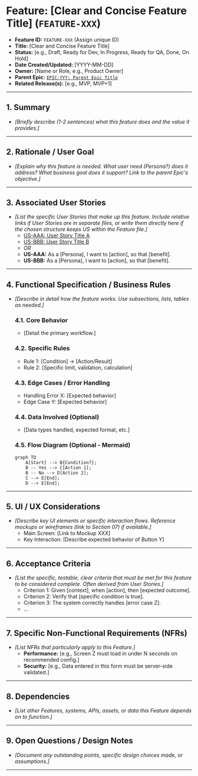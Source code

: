 # Feature: [Clear and Concise Feature Title] (`FEATURE-XXX`)

* **Feature ID:** `FEATURE-XXX` (Assign unique ID)
* **Title:** [Clear and Concise Feature Title]
* **Status:** [e.g., Draft, Ready for Dev, In Progress, Ready for QA, Done, On Hold]
* **Date Created/Updated:** [YYYY-MM-DD]
* **Owner:** [Name or Role, e.g., Product Owner]
* **Parent Epic:** [`EPIC-YYY: Parent Epic Title`](../Epics/EPIC-YYY_Title.md)
* **Related Release(s):** [e.g., MVP, MVP+1]

---

## 1. Summary

* *[Briefly describe (1-2 sentences) what this feature does and the value it provides.]*

---

## 2. Rationale / User Goal

* *[Explain why this feature is needed. What user need (Persona?) does it address? What business goal does it support? Link to the parent Epic's objective.]*

---

## 3. Associated User Stories

* *[List the specific User Stories that make up this feature. Include relative links if User Stories are in separate files, or write them directly here if the chosen structure keeps US within the Feature file.]*
    * [US-AAA: User Story Title A](./user_stories/US-AAA_Title.md)
    * [US-BBB: User Story Title B](./user_stories/US-BBB_Title.md)
    * *OR*
    * **US-AAA:** As a [Persona], I want to [action], so that [benefit].
    * **US-BBB:** As a [Persona], I want to [action], so that [benefit].

---

## 4. Functional Specification / Business Rules

* *[Describe in detail how the feature works. Use subsections, lists, tables as needed.]*

    ### 4.1. Core Behavior
    * [Detail the primary workflow.]

    ### 4.2. Specific Rules
    * Rule 1: [Condition] -> [Action/Result]
    * Rule 2: [Specific limit, validation, calculation]

    ### 4.3. Edge Cases / Error Handling
    * Handling Error X: [Expected behavior]
    * Edge Case Y: [Expected behavior]

    ### 4.4. Data Involved (Optional)
    * [Data types handled, expected format, etc.]

    ### 4.5. Flow Diagram (Optional - Mermaid)
    ```mermaid
    graph TD
        A[Start] --> B{Condition?};
        B -- Yes --> C[Action 1];
        B -- No --> D[Action 2];
        C --> E[End];
        D --> E[End];
    ```

---

## 5. UI / UX Considerations

* *[Describe key UI elements or specific interaction flows. Reference mockups or wireframes (link to Section 07) if available.]*
    * Main Screen: [Link to Mockup XXX]
    * Key Interaction: [Describe expected behavior of Button Y]

---

## 6. Acceptance Criteria

* *[List the specific, testable, clear criteria that must be met for this feature to be considered complete. Often derived from User Stories.]*
    * Criterion 1: Given [context], when [action], then [expected outcome].
    * Criterion 2: Verify that [specific condition is true].
    * Criterion 3: The system correctly handles [error case Z].
    * ...

---

## 7. Specific Non-Functional Requirements (NFRs)

* *[List NFRs that particularly apply to this Feature.]*
    * **Performance:** [e.g., Screen Z must load in under N seconds on recommended config.]
    * **Security:** [e.g., Data entered in this form must be server-side validated.]

---

## 8. Dependencies

* *[List other Features, systems, APIs, assets, or data this Feature depends on to function.]*

---

## 9. Open Questions / Design Notes

* *[Document any outstanding points, specific design choices made, or assumptions.]*

---
